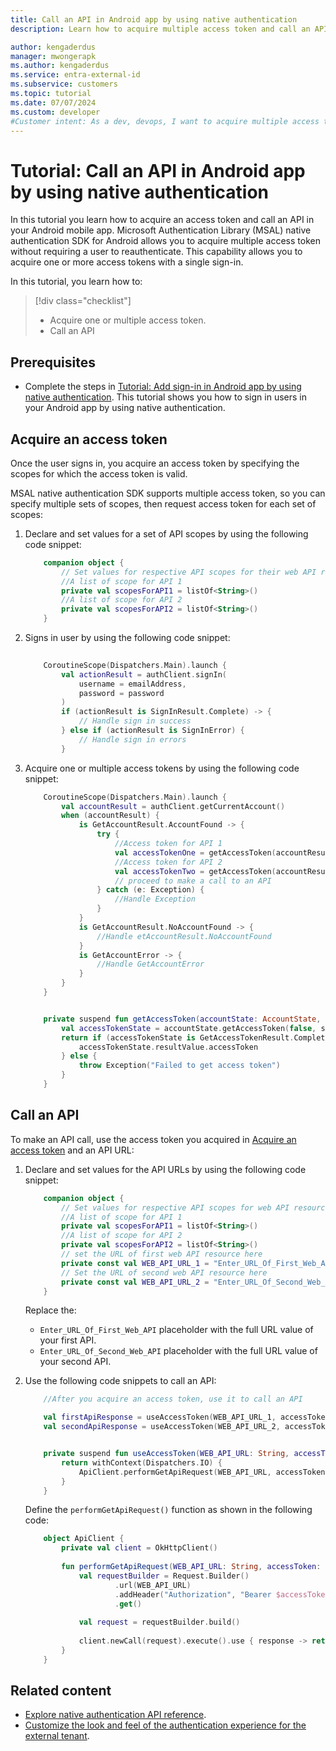 ```yaml
---
title: Call an API in Android app by using native authentication
description: Learn how to acquire multiple access token and call an API in Android app by using native authentication.

author: kengaderdus
manager: mwongerapk
ms.author: kengaderdus
ms.service: entra-external-id
ms.subservice: customers
ms.topic: tutorial
ms.date: 07/07/2024
ms.custom: developer
#Customer intent: As a dev, devops, I want to acquire multiple access token so that I call a web API in an Android mobile app by using native authentication
---
```


# Tutorial: Call an API in Android app by using native authentication

In this tutorial you learn how to acquire an access token and call an API in your Android mobile app. Microsoft Authentication Library (MSAL) native authentication SDK for Android allows you to acquire multiple access token without requiring a user to reauthenticate. This capability allows you to acquire one or more access tokens with a single sign-in.

In this tutorial, you learn how to: 

> [!div class="checklist"]
> 
> - Acquire one or multiple access token.
> - Call an API

## Prerequisites

- Complete the steps in [Tutorial: Add sign-in in Android app by using native authentication](tutorial-native-authentication-android-sign-in-sign-out.md). This tutorial shows you how to sign in users in your Android app by using native authentication.

## Acquire an access token

Once the user signs in, you acquire an access token by specifying the scopes for which the access token is valid. 

MSAL native authentication SDK supports multiple access token, so you can specify multiple sets of scopes, then request access token for each set of scopes:

1. Declare and set values for a set of API scopes by using the following code snippet:

    ```kotlin
        companion object {
            // Set values for respective API scopes for their web API resources here, for example: ["api://<Resource_App_ID>/ToDoList.Read", "api://<Resource_App_ID>/ToDoList.ReadWrite"]
            //A list of scope for API 1
            private val scopesForAPI1 = listOf<String>()
            //A list of scope for API 2
            private val scopesForAPI2 = listOf<String>()
        }
    ```

1. Signs in user by using the following code snippet:

    ```kotlin
        
        CoroutineScope(Dispatchers.Main).launch {
            val actionResult = authClient.signIn(
                username = emailAddress,
                password = password
            )
            if (actionResult is SignInResult.Complete) -> {
                // Handle sign in success
            } else if (actionResult is SignInError) {
                // Handle sign in errors
            }
    ```

1. Acquire one or multiple access tokens by using the following code snippet:

    ```kotlin
        CoroutineScope(Dispatchers.Main).launch {
            val accountResult = authClient.getCurrentAccount()
            when (accountResult) {
                is GetAccountResult.AccountFound -> {
                    try {
                        //Access token for API 1
                        val accessTokenOne = getAccessToken(accountResult.resultValue, scopesForAPI1)
                        //Access token for API 2
                        val accessTokenTwo = getAccessToken(accountResult.resultValue, scopesForAPI2)
                        // proceed to make a call to an API
                    } catch (e: Exception) {
                        //Handle Exception
                    }
                }
                is GetAccountResult.NoAccountFound -> {
                    //Handle etAccountResult.NoAccountFound
                }
                is GetAccountError -> {
                    //Handle GetAccountError 
                }
            }
        }
    
    
        private suspend fun getAccessToken(accountState: AccountState, scopes: List<String>): String {
            val accessTokenState = accountState.getAccessToken(false, scopes)
            return if (accessTokenState is GetAccessTokenResult.Complete) {
                accessTokenState.resultValue.accessToken
            } else {
                throw Exception("Failed to get access token")
            }
        }
    ```

<!--The first parameter of the `getAccessToken(boolean,scopes)` indicates whether the SDK should refresh the access token. The default values is *false* and. Unless you have good reason to, you should not use this parameter.-->

## Call an API

To make an API call, use the access token you acquired in [Acquire an access token](#acquire-an-access-token) and an API URL:

1. Declare and set values for the API URLs by using the following code snippet:

    ```kotlin
        companion object {
            // Set values for respective API scopes for web API resources here, for example: ["api://<Resource_App_ID>/ToDoList.Read", "api://<Resource_App_ID>/ToDoList.ReadWrite"]
            //A list of scope for API 1
            private val scopesForAPI1 = listOf<String>()
            //A list of scope for API 2
            private val scopesForAPI2 = listOf<String>()
            // set the URL of first web API resource here
            private const val WEB_API_URL_1 = "Enter_URL_Of_First_Web_API" 
            // Set the URL of second web API resource here
            private const val WEB_API_URL_2 = "Enter_URL_Of_Second_Web_API" 
        }
    ``` 
    
    Replace the:
    
    - `Enter_URL_Of_First_Web_API` placeholder with the full URL value of your first API.
    - `Enter_URL_Of_Second_Web_API` placeholder with the full URL value of your second API.

1. Use the following code snippets to call an API:

    ```kotlin
        //After you acquire an access token, use it to call an API
    
        val firstApiResponse = useAccessToken(WEB_API_URL_1, accessTokenOne)
        val secondApiResponse = useAccessToken(WEB_API_URL_2, accessTokenTwo)
    
    
        private suspend fun useAccessToken(WEB_API_URL: String, accessToken: String): Response {
            return withContext(Dispatchers.IO) {
                ApiClient.performGetApiRequest(WEB_API_URL, accessToken)
            }
        }
    ```
    
    Define the `performGetApiRequest()` function as shown in the following code:
    
    ```kotlin
        object ApiClient {
            private val client = OkHttpClient()
        
            fun performGetApiRequest(WEB_API_URL: String, accessToken: String): Response {    
                val requestBuilder = Request.Builder()
                        .url(WEB_API_URL)
                        .addHeader("Authorization", "Bearer $accessToken")
                        .get()
        
                val request = requestBuilder.build()
        
                client.newCall(request).execute().use { response -> return response }
            }
        }
    ```

## Related content

- [Explore native authentication API reference](/entra/identity-platform/reference-native-authentication-api?toc=/entra/external-id/toc.json&bc=/entra/external-id/breadcrumb/toc.json).
- [Customize the look and feel of the authentication experience for the external tenant](concept-branding-customers.md).